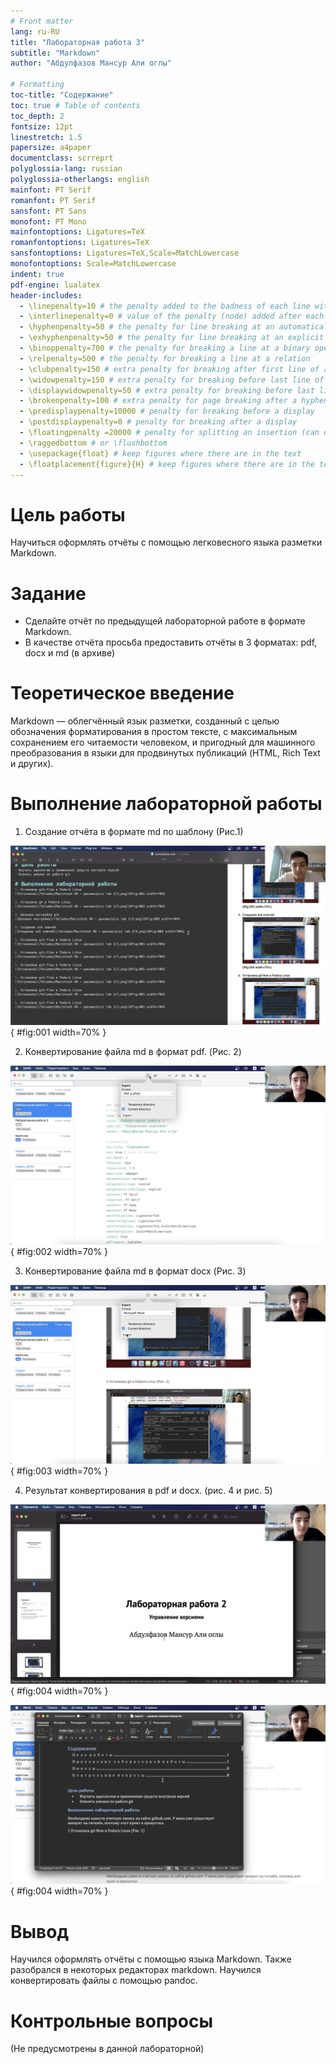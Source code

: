 ```yaml
---
# Front matter
lang: ru-RU
title: "Лабораторная работа 3"
subtitle: "Markdown"
author: "Абдулфазов Мансур Али оглы"

# Formatting
toc-title: "Содержание"
toc: true # Table of contents
toc_depth: 2
fontsize: 12pt
linestretch: 1.5
papersize: a4paper
documentclass: scrreprt
polyglossia-lang: russian
polyglossia-otherlangs: english
mainfont: PT Serif
romanfont: PT Serif
sansfont: PT Sans
monofont: PT Mono
mainfontoptions: Ligatures=TeX
romanfontoptions: Ligatures=TeX
sansfontoptions: Ligatures=TeX,Scale=MatchLowercase
monofontoptions: Scale=MatchLowercase
indent: true
pdf-engine: lualatex
header-includes:
  - \linepenalty=10 # the penalty added to the badness of each line within a paragraph (no associated penalty node) Increasing the value makes tex try to have fewer lines in the paragraph.
  - \interlinepenalty=0 # value of the penalty (node) added after each line of a paragraph.
  - \hyphenpenalty=50 # the penalty for line breaking at an automatically inserted hyphen
  - \exhyphenpenalty=50 # the penalty for line breaking at an explicit hyphen
  - \binoppenalty=700 # the penalty for breaking a line at a binary operator
  - \relpenalty=500 # the penalty for breaking a line at a relation
  - \clubpenalty=150 # extra penalty for breaking after first line of a paragraph
  - \widowpenalty=150 # extra penalty for breaking before last line of a paragraph
  - \displaywidowpenalty=50 # extra penalty for breaking before last line before a display math
  - \brokenpenalty=100 # extra penalty for page breaking after a hyphenated line
  - \predisplaypenalty=10000 # penalty for breaking before a display
  - \postdisplaypenalty=0 # penalty for breaking after a display
  - \floatingpenalty =20000 # penalty for splitting an insertion (can only be split footnote in standard LaTeX)
  - \raggedbottom # or \flushbottom
  - \usepackage{float} # keep figures where there are in the text
  - \floatplacement{figure}{H} # keep figures where there are in the text
---
```



# Цель работы

Научиться оформлять отчёты с помощью легковесного языка разметки Markdown.

# Задание 

- Сделайте отчёт по предыдущей лабораторной работе в формате Markdown.
- В качестве отчёта просьба предоставить отчёты в 3 форматах: pdf, docx и md (в архиве)

# Теоретическое введение

Markdown — облегчённый язык разметки, созданный с целью обозначения форматирования в простом тексте, с максимальным сохранением его читаемости человеком, и пригодный для машинного преобразования в языки для продвинутых публикаций (HTML, Rich Text и других).

# Выполнение лабораторной работы

1. Создание отчёта в формате md по шаблону (Рис.1)

![Создание отчёта](./images_lab03/1.png){ #fig:001 width=70% }

2. Конвертирование файла md в формат pdf. (Рис. 2) 

![Конвертирование в pdf](./images_lab03/2.png){ #fig:002 width=70% }

3. Конвертирование файла md в формат docx (Рис. 3)

![Конвертирование в docx](./images_lab03/3.png){ #fig:003 width=70% }

4. Результат конвертирования в pdf и docx. (рис. 4 и рис. 5)

![Файл в формате pdf](./images_lab03/4.png){ #fig:004 width=70% }


![Файл в формате docx](./images_lab03/5.png){ #fig:004 width=70% }


# Вывод

Научился оформлять отчёты с помощью языка Markdown. Также разобрался в некоторых редакторах markdown. Научился конвертировать файлы с помощью pandoc.


# Контрольные вопросы

(Не предусмотрены в данной лабораторной)

